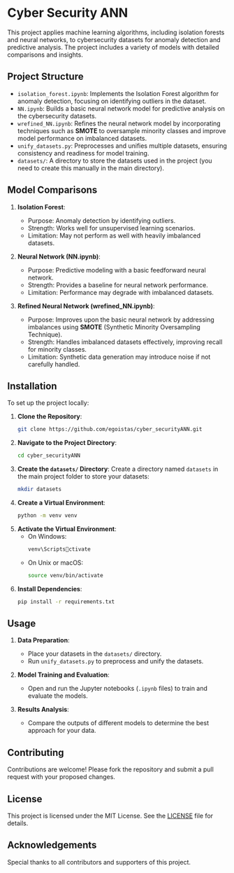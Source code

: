 
# Cyber Security ANN

This project applies machine learning algorithms, including isolation forests and neural networks, to cybersecurity datasets for anomaly detection and predictive analysis. The project includes a variety of models with detailed comparisons and insights.

## Project Structure

- `isolation_forest.ipynb`: Implements the Isolation Forest algorithm for anomaly detection, focusing on identifying outliers in the dataset.
- `NN.ipynb`: Builds a basic neural network model for predictive analysis on the cybersecurity datasets.
- `wrefined_NN.ipynb`: Refines the neural network model by incorporating techniques such as **SMOTE** to oversample minority classes and improve model performance on imbalanced datasets.
- `unify_datasets.py`: Preprocesses and unifies multiple datasets, ensuring consistency and readiness for model training.
- `datasets/`: A directory to store the datasets used in the project (you need to create this manually in the main directory).

## Model Comparisons

1. **Isolation Forest**:
   - Purpose: Anomaly detection by identifying outliers.
   - Strength: Works well for unsupervised learning scenarios.
   - Limitation: May not perform as well with heavily imbalanced datasets.

2. **Neural Network (NN.ipynb)**:
   - Purpose: Predictive modeling with a basic feedforward neural network.
   - Strength: Provides a baseline for neural network performance.
   - Limitation: Performance may degrade with imbalanced datasets.

3. **Refined Neural Network (wrefined_NN.ipynb)**:
   - Purpose: Improves upon the basic neural network by addressing imbalances using **SMOTE** (Synthetic Minority Oversampling Technique).
   - Strength: Handles imbalanced datasets effectively, improving recall for minority classes.
   - Limitation: Synthetic data generation may introduce noise if not carefully handled.

## Installation

To set up the project locally:

1. **Clone the Repository**:
   ```bash
   git clone https://github.com/egoistas/cyber_securityANN.git
   ```
2. **Navigate to the Project Directory**:
   ```bash
   cd cyber_securityANN
   ```
3. **Create the `datasets/` Directory**:
   Create a directory named `datasets` in the main project folder to store your datasets:
   ```bash
   mkdir datasets
   ```
4. **Create a Virtual Environment**:
   ```bash
   python -m venv venv
   ```
5. **Activate the Virtual Environment**:
   - On Windows:
     ```bash
     venv\Scriptsctivate
     ```
   - On Unix or macOS:
     ```bash
     source venv/bin/activate
     ```
6. **Install Dependencies**:
   ```bash
   pip install -r requirements.txt
   ```

## Usage

1. **Data Preparation**:
   - Place your datasets in the `datasets/` directory.
   - Run `unify_datasets.py` to preprocess and unify the datasets.

2. **Model Training and Evaluation**:
   - Open and run the Jupyter notebooks (`.ipynb` files) to train and evaluate the models.

3. **Results Analysis**:
   - Compare the outputs of different models to determine the best approach for your data.

## Contributing

Contributions are welcome! Please fork the repository and submit a pull request with your proposed changes.

## License

This project is licensed under the MIT License. See the [LICENSE](LICENSE) file for details.

## Acknowledgements

Special thanks to all contributors and supporters of this project.
